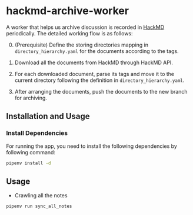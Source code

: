 # hackmd-archive-worker

A worker that helps us archive discussion is recorded in [HackMD](https://hackmd.io/team/pycontw?nav=overview) periodically.
The detailed working flow is as follows:

0. (Prerequisite) Define the storing directories mapping in `directory_hierarchy.yaml` for the documents according to the tags.

1. Download all the documents from HackMD through HackMD API.
2. For each downloaded document, parse its tags and move it to the current directory following the definition in `directory_hierarchy.yaml`.
3. After arranging the documents, push the documents to the new branch for archiving.


## Installation and Usage

### Install Dependencies

For running the app, you need to install the following dependencies by following command:

```sh
pipenv install -d
```

## Usage

* Crawling all the notes
```
pipenv run sync_all_notes
```
